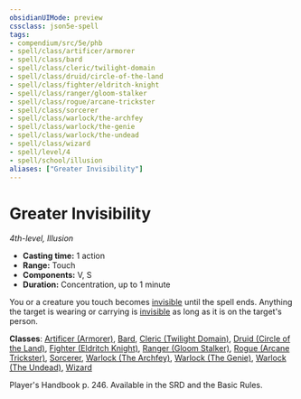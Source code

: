 ```yaml
---
obsidianUIMode: preview
cssclass: json5e-spell
tags:
- compendium/src/5e/phb
- spell/class/artificer/armorer
- spell/class/bard
- spell/class/cleric/twilight-domain
- spell/class/druid/circle-of-the-land
- spell/class/fighter/eldritch-knight
- spell/class/ranger/gloom-stalker
- spell/class/rogue/arcane-trickster
- spell/class/sorcerer
- spell/class/warlock/the-archfey
- spell/class/warlock/the-genie
- spell/class/warlock/the-undead
- spell/class/wizard
- spell/level/4
- spell/school/illusion
aliases: ["Greater Invisibility"]
---
```

# Greater Invisibility
*4th-level, Illusion*  

- **Casting time:** 1 action
- **Range:** Touch
- **Components:** V, S
- **Duration:** Concentration, up to 1 minute

You or a creature you touch becomes [invisible](../../../Rules%20&%20Options/5e%20Rules/conditions.md##invisible) until the spell ends. Anything the target is wearing or carrying is [invisible](../../../Rules%20&%20Options/5e%20Rules/conditions.md##invisible) as long as it is on the target's person.

**Classes**: [Artificer (Armorer)](../../classes/artificer-armorer-tce.md#), [Bard](../../classes/bard.md#), [Cleric (Twilight Domain)](../../classes/cleric-twilight-domain-tce.md#), [Druid (Circle of the Land)](../../classes/druid-circle-of-the-land.md#), [Fighter (Eldritch Knight)](../../classes/fighter-eldritch-knight.md#), [Ranger (Gloom Stalker)](../../classes/ranger-gloom-stalker-xge.md#), [Rogue (Arcane Trickster)](../../classes/rogue-arcane-trickster.md#), [Sorcerer](../../classes/sorcerer.md#), [Warlock (The Archfey)](../../classes/warlock-the-archfey.md#), [Warlock (The Genie)](../../classes/warlock-the-genie-tce.md#), [Warlock (The Undead)](../../classes/warlock-the-undead-vrgr.md#), [Wizard](../../classes/wizard.md#)

Player's Handbook p. 246. Available in the SRD and the Basic Rules.